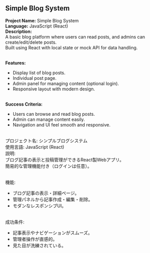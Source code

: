 ## Simple Blog System

**Project Name:** Simple Blog System <br>
**Language:** JavaScript (React) <br>
**Description:** <br>
A basic blog platform where users can read posts, and admins can create/edit/delete posts.<br>
Built using React with local state or mock API for data handling.<br><br>

**Features:** <br>
- Display list of blog posts. <br>
- Individual post page. <br>
- Admin panel for managing content (optional login). <br>
- Responsive layout with modern design. <br><br>

**Success Criteria:** <br>
- Users can browse and read blog posts. <br>
- Admin can manage content easily. <br>
- Navigation and UI feel smooth and responsive. <br><br>

プロジェクト名: シンプルブログシステム <br>
使用言語: JavaScript (React) <br>
説明: <br>
ブログ記事の表示と投稿管理ができるReact製Webアプリ。<br>
簡易的な管理機能付き（ログインは任意）。<br><br>

機能: <br>
- ブログ記事の表示・詳細ページ。 <br>
- 管理パネルから記事作成・編集・削除。 <br>
- モダンなレスポンシブUI。 <br><br>

成功条件: <br>
- 記事表示やナビゲーションがスムーズ。 <br>
- 管理者操作が直感的。 <br>
- 見た目が洗練されている。 <br><br>
